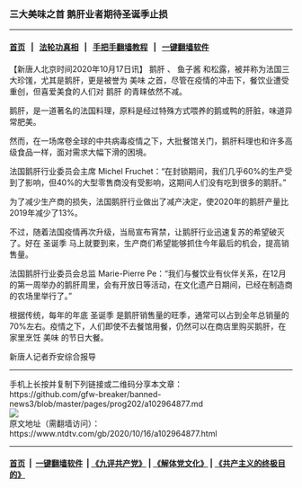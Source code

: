 ### 三大美味之首 鹅肝业者期待圣诞季止损
------------------------

#### [首页](https://github.com/gfw-breaker/banned-news3/blob/master/README.md) &nbsp;&nbsp;|&nbsp;&nbsp; [法轮功真相](https://github.com/begood0513/basic/blob/master/README.md)  &nbsp;&nbsp;|&nbsp;&nbsp; [手把手翻墙教程](https://github.com/gfw-breaker/guides/wiki)  &nbsp;&nbsp;|&nbsp;&nbsp; [一键翻墙软件](https://github.com/gfw-breaker/nogfw/blob/master/README.md)  



<div><div class="post_content" itemprop="articleBody">
 <p>
  【新唐人北京时间2020年10月17日讯】
  <ok href="https://www.ntdtv.com/gb/鹅肝.htm">
   鹅肝
  </ok>
  、
  <ok href="https://www.ntdtv.com/gb/鱼子酱.htm">
   鱼子酱
  </ok>
  和松露，被并称为法国三大珍馐，尤其是鹅肝，更是被誉为
  <ok href="https://www.ntdtv.com/gb/美味.htm">
   美味
  </ok>
  之首，尽管在疫情的冲击下，餐饮业遭受重创，但喜爱美食的人们对
  <ok href="https://www.ntdtv.com/gb/鹅肝.htm">
   鹅肝
  </ok>
  的青睐依然不减。
 </p>
 <p>
  鹅肝，是一道著名的法国料理，原料是经过特殊方式喂养的鹅或鸭的肝脏，味道异常肥美。
 </p>
 <p>
  然而，在一场席卷全球的中共病毒疫情之下，大批餐馆关门，鹅肝料理也和许多高级食品一样，面对需求大幅下滑的困境。
 </p>
 <p>
  法国鹅肝行业委员会主席 Michel Fruchet：“在封锁期间，我们几乎60%的生产受到了影响，但40%的大型零售商没有受影响，这期间人们没有吃到很多的鹅肝。”
 </p>
 <p>
  为了减少生产商的损失，法国鹅肝行业做出了减产决定，使2020年的鹅肝产量比2019年减少了13%。
 </p>
 <p>
  不过，随着法国疫情再次升级，当局宣布宵禁，让鹅肝行业迅速复苏的希望破灭了。好在
  <ok href="https://www.ntdtv.com/gb/圣诞季.htm">
   圣诞季
  </ok>
  马上就要到来，生产商们希望能够抓住今年最后的机会，提高销售量。
 </p>
 <p>
  法国鹅肝行业委员会总监 Marie-Pierre Pe：“我们与餐饮业有伙伴关系，在12月的第一周举办的鹅肝周里，会有开放日等活动，在文化遗产日期间，已经在制造商的农场里举行了。”
 </p>
 <p>
  根据传统，每年的年底
  <ok href="https://www.ntdtv.com/gb/圣诞季.htm">
   圣诞季
  </ok>
  是鹅肝销售量的旺季，通常可以占到全年总销量的70%左右。疫情之下，人们即使不去餐馆用餐，仍然可以在商店里购买鹅肝，在家里烹饪
  <ok href="https://www.ntdtv.com/gb/美味.htm">
   美味
  </ok>
  的节日大餐。
 </p>
 <p>
  新唐人记者乔安综合报导
 </p>
 <div class="single_ad">
 </div>
</div>
</div>
<hr/>
手机上长按并复制下列链接或二维码分享本文章：<br/>
https://github.com/gfw-breaker/banned-news3/blob/master/pages/prog202/a102964877.md <br/>
<a href='https://github.com/gfw-breaker/banned-news3/blob/master/pages/prog202/a102964877.md'><img src='https://github.com/gfw-breaker/banned-news3/blob/master/pages/prog202/a102964877.md.png'/></a> <br/>
原文地址（需翻墙访问）：https://www.ntdtv.com/gb/2020/10/16/a102964877.html


------------------------
#### [首页](https://github.com/gfw-breaker/banned-news3/blob/master/README.md) &nbsp;|&nbsp; [一键翻墙软件](https://github.com/gfw-breaker/nogfw/blob/master/README.md) &nbsp;| [《九评共产党》](https://github.com/gfw-breaker/9ping.md/blob/master/README.md#九评之一评共产党是什么) | [《解体党文化》](https://github.com/gfw-breaker/jtdwh.md/blob/master/README.md) | [《共产主义的终极目的》](https://github.com/gfw-breaker/gczydzjmd.md/blob/master/README.md)


<img src='http://gfw-breaker.win/banned-news3/pages/prog202/a102964877.md' width='0px' height='0px'/>